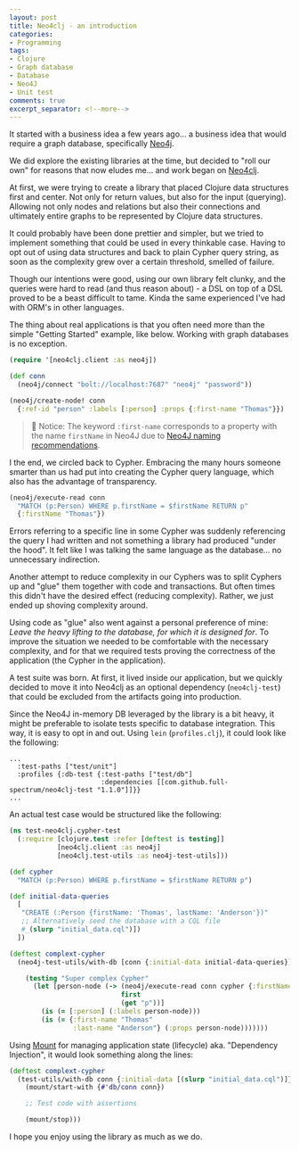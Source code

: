 ```yaml
---
layout: post
title: Neo4clj - an introduction
categories:
- Programming
tags:
- Clojure
- Graph database
- Database
- Neo4J
- Unit test
comments: true
excerpt_separator: <!--more-->
---
```


It started with a business idea a few years ago... a business idea that would
require a graph database, specifically [Neo4j][].

We did explore the existing libraries at the time, but decided to "roll our own"
for reasons that now eludes me... and work began on [Neo4clj][].

<!--more-->

At first, we were trying to create a library that placed Clojure data structures
first and center. Not only for return values, but also for the input (querying).
Allowing not only nodes and relations but also their connections and ultimately
entire graphs to be represented by Clojure data structures.

It could probably have been done prettier and simpler, but we tried to implement
something that could be used in every thinkable case. Having to opt out of using
data structures and back to plain Cypher query string, as soon as the complexity
grew over a certain threshold, smelled of failure.

Though our intentions were good, using our own library felt clunky, and the
queries were hard to read (and thus reason about) - a DSL on top of a DSL proved
to be a beast difficult to tame. Kinda the same experienced I've had with ORM's
in other languages.

The thing about real applications is that you often need more than the simple
"Getting Started" example, like below. Working with graph databases is no
exception.

```clojure
(require '[neo4clj.client :as neo4j])

(def conn
  (neo4j/connect "bolt://localhost:7687" "neo4j" "password"))

(neo4j/create-node! conn
  {:ref-id "person" :labels [:person] :props {:first-name "Thomas"}})
```

> 📌 Notice: The keyword `:first-name` corresponds to a property with the name
> `firstName` in Neo4J due to [Neo4J naming recommendations][].

I the end, we circled back to Cypher. Embracing the many hours someone smarter
than us had put into creating the Cypher query language, which also has the
advantage of transparency.

```clojure
(neo4j/execute-read conn
  "MATCH (p:Person) WHERE p.firstName = $firstName RETURN p"
  {:firstName "Thomas"})
```

Errors referring to a specific line in some Cypher was suddenly referencing the
query I had written and not something a library had produced "under the hood".
It felt like I was talking the same language as the database... no unnecessary
indirection.

Another attempt to reduce complexity in our Cyphers was to split Cyphers up and
"glue" them together with code and transactions. But often times this didn't
have the desired effect (reducing complexity). Rather, we just ended up shoving
complexity around.

Using code as "glue" also went against a personal preference of mine: *Leave the
heavy lifting to the database, for which it is designed for*. To improve the
situation we needed to be comfortable with the necessary complexity, and for
that we required tests proving the correctness of the application (the Cypher in
the application).

A test suite was born. At first, it lived inside our application, but we quickly
decided to move it into Neo4clj as an optional dependency (`neo4clj-test`) that
could be excluded from the artifacts going into production.

Since the Neo4J in-memory DB leveraged by the library is a bit heavy, it might
be preferable to isolate tests specific to database integration. This way, it is
easy to opt in and out. Using `lein` (`profiles.clj`), it could look like the
following:

```
...
  :test-paths ["test/unit"]
  :profiles {:db-test {:test-paths ["test/db"]
                       :dependencies [[com.github.full-spectrum/neo4clj-test "1.1.0"]]}}
...
```


An actual test case would be structured like the following:

```clojure
(ns test-neo4clj.cypher-test
  (:require [clojure.test :refer [deftest is testing]]
            [neo4clj.client :as neo4j]
            [neo4clj.test-utils :as neo4j-test-utils]))

(def cypher
  "MATCH (p:Person) WHERE p.firstName = $firstName RETURN p")

(def initial-data-queries
  [
   "CREATE (:Person {firstName: 'Thomas', lastName: 'Anderson'})"
   ;; Alternatively seed the database with a CQL file
   #_(slurp "initial_data.cql")])
  ])

(deftest complext-cypher
  (neo4j-test-utils/with-db [conn {:initial-data initial-data-queries}]

    (testing "Super complex Cypher"
      (let [person-node (-> (neo4j/execute-read conn cypher {:firstName "Thomas"})
                            first
                            (get "p"))]
        (is (= [:person] (:labels person-node)))
        (is (= {:first-name "Thomas"
                :last-name "Anderson"} (:props person-node)))))))
```


Using [Mount][] for managing application state (lifecycle) aka. "Dependency
Injection", it would look something along the lines:

```clojure
(deftest complext-cypher
  (test-utils/with-db conn {:initial-data [(slurp "initial_data.cql")]}
    (mount/start-with {#'db/conn conn})

    ;; Test code with assertions

    (mount/stop)))
```


I hope you enjoy using the library as much as we do.


[Neo4J]: https://neo4j.com/
[Neo4clj]: https://github.com/full-spectrum/neo4clj
[Mount]: https://github.com/tolitius/mount/
[Neo4J naming recommendations]: https://neo4j.com/docs/cypher-manual/5/syntax/naming/
